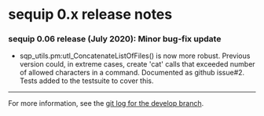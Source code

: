 # sequip 0.x release notes 

### sequip 0.06 release (July 2020): Minor bug-fix update
  * sqp_utils.pm:utl_ConcatenateListOfFiles() is now more robust. 
    Previous version could, in extreme cases, create 'cat' calls that
    exceeded number of allowed characters in a command. Documented
    as github issue#2. Tests added to the testsuite to cover this.

---

For more information, see the [git log for the develop
branch](https://github.com/nawrockie/vadr/commits/develop).

